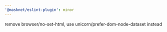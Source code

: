 ```yaml
---
'@masknet/eslint-plugin': minor
---
```


remove browser/no-set-html, use unicorn/prefer-dom-node-dataset instead
